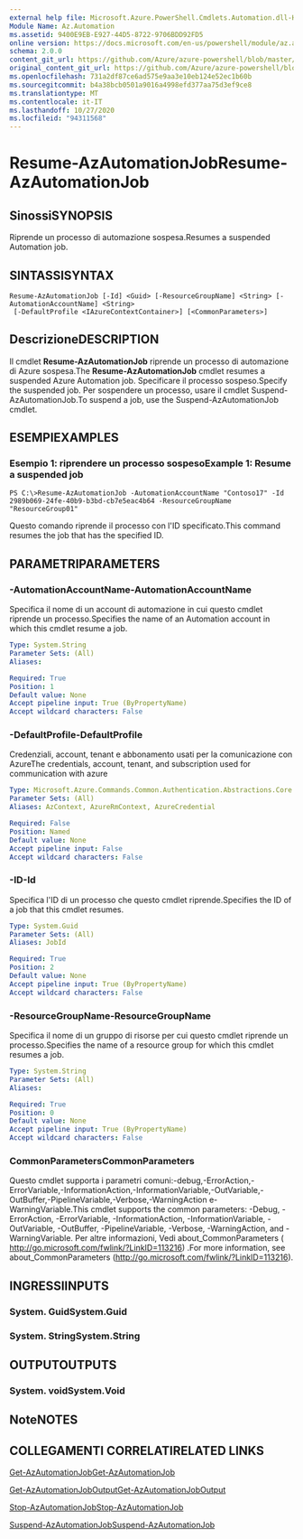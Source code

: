 ```yaml
---
external help file: Microsoft.Azure.PowerShell.Cmdlets.Automation.dll-Help.xml
Module Name: Az.Automation
ms.assetid: 9400E9EB-E927-44D5-8722-9706BDD92FD5
online version: https://docs.microsoft.com/en-us/powershell/module/az.automation/resume-azautomationjob
schema: 2.0.0
content_git_url: https://github.com/Azure/azure-powershell/blob/master/src/Automation/Automation/help/Resume-AzAutomationJob.md
original_content_git_url: https://github.com/Azure/azure-powershell/blob/master/src/Automation/Automation/help/Resume-AzAutomationJob.md
ms.openlocfilehash: 731a2df87ce6ad575e9aa3e10eb124e52ec1b60b
ms.sourcegitcommit: b4a38bcb0501a9016a4998efd377aa75d3ef9ce8
ms.translationtype: MT
ms.contentlocale: it-IT
ms.lasthandoff: 10/27/2020
ms.locfileid: "94311568"
---
```

# <span data-ttu-id="c4adc-101">Resume-AzAutomationJob</span><span class="sxs-lookup"><span data-stu-id="c4adc-101">Resume-AzAutomationJob</span></span>

## <span data-ttu-id="c4adc-102">Sinossi</span><span class="sxs-lookup"><span data-stu-id="c4adc-102">SYNOPSIS</span></span>
<span data-ttu-id="c4adc-103">Riprende un processo di automazione sospesa.</span><span class="sxs-lookup"><span data-stu-id="c4adc-103">Resumes a suspended Automation job.</span></span>

## <span data-ttu-id="c4adc-104">SINTASSI</span><span class="sxs-lookup"><span data-stu-id="c4adc-104">SYNTAX</span></span>

```
Resume-AzAutomationJob [-Id] <Guid> [-ResourceGroupName] <String> [-AutomationAccountName] <String>
 [-DefaultProfile <IAzureContextContainer>] [<CommonParameters>]
```

## <span data-ttu-id="c4adc-105">Descrizione</span><span class="sxs-lookup"><span data-stu-id="c4adc-105">DESCRIPTION</span></span>
<span data-ttu-id="c4adc-106">Il cmdlet **Resume-AzAutomationJob** riprende un processo di automazione di Azure sospesa.</span><span class="sxs-lookup"><span data-stu-id="c4adc-106">The **Resume-AzAutomationJob** cmdlet resumes a suspended Azure Automation job.</span></span>
<span data-ttu-id="c4adc-107">Specificare il processo sospeso.</span><span class="sxs-lookup"><span data-stu-id="c4adc-107">Specify the suspended job.</span></span>
<span data-ttu-id="c4adc-108">Per sospendere un processo, usare il cmdlet Suspend-AzAutomationJob.</span><span class="sxs-lookup"><span data-stu-id="c4adc-108">To suspend a job, use the Suspend-AzAutomationJob cmdlet.</span></span>

## <span data-ttu-id="c4adc-109">ESEMPI</span><span class="sxs-lookup"><span data-stu-id="c4adc-109">EXAMPLES</span></span>

### <span data-ttu-id="c4adc-110">Esempio 1: riprendere un processo sospeso</span><span class="sxs-lookup"><span data-stu-id="c4adc-110">Example 1: Resume a suspended job</span></span>
```
PS C:\>Resume-AzAutomationJob -AutomationAccountName "Contoso17" -Id 2989b069-24fe-40b9-b3bd-cb7e5eac4b64 -ResourceGroupName "ResourceGroup01"
```

<span data-ttu-id="c4adc-111">Questo comando riprende il processo con l'ID specificato.</span><span class="sxs-lookup"><span data-stu-id="c4adc-111">This command resumes the job that has the specified ID.</span></span>

## <span data-ttu-id="c4adc-112">PARAMETRI</span><span class="sxs-lookup"><span data-stu-id="c4adc-112">PARAMETERS</span></span>

### <span data-ttu-id="c4adc-113">-AutomationAccountName</span><span class="sxs-lookup"><span data-stu-id="c4adc-113">-AutomationAccountName</span></span>
<span data-ttu-id="c4adc-114">Specifica il nome di un account di automazione in cui questo cmdlet riprende un processo.</span><span class="sxs-lookup"><span data-stu-id="c4adc-114">Specifies the name of an Automation account in which this cmdlet resume a job.</span></span>

```yaml
Type: System.String
Parameter Sets: (All)
Aliases:

Required: True
Position: 1
Default value: None
Accept pipeline input: True (ByPropertyName)
Accept wildcard characters: False
```

### <span data-ttu-id="c4adc-115">-DefaultProfile</span><span class="sxs-lookup"><span data-stu-id="c4adc-115">-DefaultProfile</span></span>
<span data-ttu-id="c4adc-116">Credenziali, account, tenant e abbonamento usati per la comunicazione con Azure</span><span class="sxs-lookup"><span data-stu-id="c4adc-116">The credentials, account, tenant, and subscription used for communication with azure</span></span>

```yaml
Type: Microsoft.Azure.Commands.Common.Authentication.Abstractions.Core.IAzureContextContainer
Parameter Sets: (All)
Aliases: AzContext, AzureRmContext, AzureCredential

Required: False
Position: Named
Default value: None
Accept pipeline input: False
Accept wildcard characters: False
```

### <span data-ttu-id="c4adc-117">-ID</span><span class="sxs-lookup"><span data-stu-id="c4adc-117">-Id</span></span>
<span data-ttu-id="c4adc-118">Specifica l'ID di un processo che questo cmdlet riprende.</span><span class="sxs-lookup"><span data-stu-id="c4adc-118">Specifies the ID of a job that this cmdlet resumes.</span></span>

```yaml
Type: System.Guid
Parameter Sets: (All)
Aliases: JobId

Required: True
Position: 2
Default value: None
Accept pipeline input: True (ByPropertyName)
Accept wildcard characters: False
```

### <span data-ttu-id="c4adc-119">-ResourceGroupName</span><span class="sxs-lookup"><span data-stu-id="c4adc-119">-ResourceGroupName</span></span>
<span data-ttu-id="c4adc-120">Specifica il nome di un gruppo di risorse per cui questo cmdlet riprende un processo.</span><span class="sxs-lookup"><span data-stu-id="c4adc-120">Specifies the name of a resource group for which this cmdlet resumes a job.</span></span>

```yaml
Type: System.String
Parameter Sets: (All)
Aliases:

Required: True
Position: 0
Default value: None
Accept pipeline input: True (ByPropertyName)
Accept wildcard characters: False
```

### <span data-ttu-id="c4adc-121">CommonParameters</span><span class="sxs-lookup"><span data-stu-id="c4adc-121">CommonParameters</span></span>
<span data-ttu-id="c4adc-122">Questo cmdlet supporta i parametri comuni:-debug,-ErrorAction,-ErrorVariable,-InformationAction,-InformationVariable,-OutVariable,-OutBuffer,-PipelineVariable,-Verbose,-WarningAction e-WarningVariable.</span><span class="sxs-lookup"><span data-stu-id="c4adc-122">This cmdlet supports the common parameters: -Debug, -ErrorAction, -ErrorVariable, -InformationAction, -InformationVariable, -OutVariable, -OutBuffer, -PipelineVariable, -Verbose, -WarningAction, and -WarningVariable.</span></span> <span data-ttu-id="c4adc-123">Per altre informazioni, Vedi about_CommonParameters ( http://go.microsoft.com/fwlink/?LinkID=113216) .</span><span class="sxs-lookup"><span data-stu-id="c4adc-123">For more information, see about_CommonParameters (http://go.microsoft.com/fwlink/?LinkID=113216).</span></span>

## <span data-ttu-id="c4adc-124">INGRESSI</span><span class="sxs-lookup"><span data-stu-id="c4adc-124">INPUTS</span></span>

### <span data-ttu-id="c4adc-125">System. Guid</span><span class="sxs-lookup"><span data-stu-id="c4adc-125">System.Guid</span></span>

### <span data-ttu-id="c4adc-126">System. String</span><span class="sxs-lookup"><span data-stu-id="c4adc-126">System.String</span></span>

## <span data-ttu-id="c4adc-127">OUTPUT</span><span class="sxs-lookup"><span data-stu-id="c4adc-127">OUTPUTS</span></span>

### <span data-ttu-id="c4adc-128">System. void</span><span class="sxs-lookup"><span data-stu-id="c4adc-128">System.Void</span></span>

## <span data-ttu-id="c4adc-129">Note</span><span class="sxs-lookup"><span data-stu-id="c4adc-129">NOTES</span></span>

## <span data-ttu-id="c4adc-130">COLLEGAMENTI CORRELATI</span><span class="sxs-lookup"><span data-stu-id="c4adc-130">RELATED LINKS</span></span>

[<span data-ttu-id="c4adc-131">Get-AzAutomationJob</span><span class="sxs-lookup"><span data-stu-id="c4adc-131">Get-AzAutomationJob</span></span>](./Get-AzAutomationJob.md)

[<span data-ttu-id="c4adc-132">Get-AzAutomationJobOutput</span><span class="sxs-lookup"><span data-stu-id="c4adc-132">Get-AzAutomationJobOutput</span></span>](./Get-AzAutomationJobOutput.md)

[<span data-ttu-id="c4adc-133">Stop-AzAutomationJob</span><span class="sxs-lookup"><span data-stu-id="c4adc-133">Stop-AzAutomationJob</span></span>](./Stop-AzAutomationJob.md)

[<span data-ttu-id="c4adc-134">Suspend-AzAutomationJob</span><span class="sxs-lookup"><span data-stu-id="c4adc-134">Suspend-AzAutomationJob</span></span>](./Suspend-AzAutomationJob.md)



